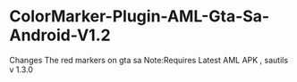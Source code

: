 # ColorMarker-Plugin-AML-Gta-Sa-Android-V1.2
Changes The red markers on gta sa Note:Requires Latest AML APK , sautils v 1.3.0 
